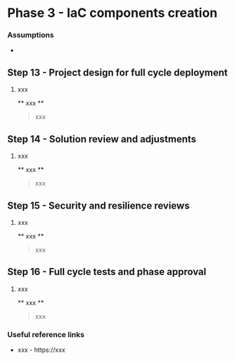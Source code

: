 # Phase 3 - IaC components creation

### Assumptions
- 




## Step 13 - Project design for full cycle deployment

1. xxx

    ** xxx **
    > xxx


## Step 14 - Solution review and adjustments

1. xxx

    ** xxx **
    > xxx


## Step 15 - Security and resilience reviews

1. xxx

    ** xxx **
    > xxx


## Step 16 - Full cycle tests and phase approval

1. xxx

    ** xxx **
    > xxx

  


### Useful reference links
- xxx - https://xxx
